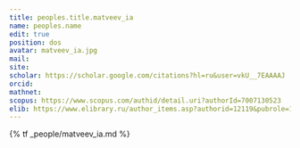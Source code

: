 ```yaml
---
title: peoples.title.matveev_ia
name: peoples.name
edit: true
position: dos
avatar: matveev_ia.jpg
mail:
site:
scholar: https://scholar.google.com/citations?hl=ru&user=vkU__7EAAAAJ
orcid:
mathnet:
scopus: https://www.scopus.com/authid/detail.uri?authorId=7007130523
elib: https://www.elibrary.ru/author_items.asp?authorid=12119&pubrole=100&show_refs=1&show_option=0
---
```


{% tf _people/matveev_ia.md %}
